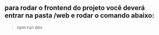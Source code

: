 ## para rodar o frontend do projeto você deverá entrar na pasta /web e rodar o comando abaixo:
> npm run dev

